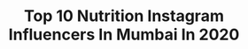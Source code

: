 ---
title: Top 10 Nutrition Instagram Influencers In Mumbai In 2020
description: >-
  Find top nutrition Instagram influencers in Mumbai in 2020. Most popular hashtags: #fitness #love #stayhome #fitspo.
platform: Instagram
profiles:
  - username: "jasmine_simplyperfect"
    fullname: >-
      Renuka Pahade
    location: "India"
    followers: 194729
    engagement: 665
    commentsToLikes: 0.024452
    avatar: "https://scontent-lhr8-1.cdninstagram.com/v/t51.2885-19/s320x320/91259015_2922272934666017_3285807413466234880_n.jpg?_nc_ht=scontent-lhr8-1.cdninstagram.com&_nc_ohc=OmxFUZlDWWYAX-Wm3lQ&oh=ff2e57921618b88ed9098c625a003737&oe=5EBC79AA"
    verified: false
    hashtags: "#happiness, #goals, #fitgirls, #health"
  - username: "karan_h_02"
    fullname: >-
      Karan Hegiste
    location: "India"
    followers: 2635
    engagement: 4031
    commentsToLikes: 0.057743
    avatar: "https://scontent-ams4-1.cdninstagram.com/v/t51.2885-19/s320x320/73316274_811271985994127_7932940162059730944_n.jpg?_nc_ht=scontent-ams4-1.cdninstagram.com&_nc_ohc=4r7HsnaIRhYAX-EqCCT&oh=8c928d8280c87a766678123718f8cffc&oe=5EBB18D9"
    verified: false
    hashtags: "#newyear2019, #seashore, #zaramen, #runfast"
  - username: "world.awaits.her"
    fullname: >-
      Ankita J
    location: "India"
    followers: 24960
    engagement: 443
    commentsToLikes: 0.042064
    avatar: "https://scontent-ams4-1.cdninstagram.com/v/t51.2885-19/s320x320/54446986_813450132351307_2364848163279339520_n.jpg?_nc_ht=scontent-ams4-1.cdninstagram.com&_nc_ohc=AY_ElpTmVeEAX9-W6XY&oh=6bd296084f0cca606f71541a08c3643b&oe=5EBB634A"
    verified: false
    hashtags: "#jaipurdiaries, #youtube, #firstvideo, #mumbaidiaries"
  - username: "subhasis17"
    fullname: >-
      Subhasish Bose
    location: "India"
    followers: 47179
    engagement: 358
    commentsToLikes: 0.004299
    avatar: "https://scontent-lhr8-1.cdninstagram.com/v/t51.2885-19/s320x320/66612669_483092775785662_1965795317219590144_n.jpg?_nc_ht=scontent-lhr8-1.cdninstagram.com&_nc_ohc=gAe3z-n_4xIAX8OE_nK&oh=4333996f4f86026ebf52c4f05ac95109&oe=5EBC1747"
    verified: true
    hashtags: "#fridayfeeling, #sport, #eatinghabits, #brothers"
  - username: "parth.fitness.lifestyle"
    fullname: >-
      Parth Budhiraja
    location: "India"
    followers: 15455
    engagement: 815
    commentsToLikes: 0.010362
    avatar: "https://scontent-ams4-1.cdninstagram.com/v/t51.2885-19/s320x320/65678994_697364707393834_8907423612516958208_n.jpg?_nc_ht=scontent-ams4-1.cdninstagram.com&_nc_ohc=cty3HgzeegwAX-G0u0L&oh=cfe236515c7eceacc2d6a70f9312422d&oe=5EBC2730"
    verified: false
    hashtags: "#diettips, #recipes, #pump, #traveldiaries"
  - username: "pinkpeppercorn_sonal"
    fullname: >-
      Sonal Agrawal
    location: "India"
    followers: 111041
    engagement: 137
    commentsToLikes: 0.037494
    avatar: "https://scontent-ams4-1.cdninstagram.com/v/t51.2885-19/s320x320/90350341_3248792135155364_2614885220628824064_n.jpg?_nc_ht=scontent-ams4-1.cdninstagram.com&_nc_ohc=rx2_tr8WV80AX_W0ZQS&oh=eabf383a43ad89e44c5ee81b4ea94f7a&oe=5EB3919E"
    verified: true
    hashtags: "#gentlemonster, #petsofinstagram, #stayhome, #lonelyplanetindia"
  - username: "sahilaroras_universe"
    fullname: >-
      Sahil Radhakrishan Arora
    location: "India"
    followers: 9854
    engagement: 392
    commentsToLikes: 0.026851
    avatar: "https://scontent-lhr8-1.cdninstagram.com/v/t51.2885-19/s320x320/90877472_828889074282492_7978482616582012928_n.jpg?_nc_ht=scontent-lhr8-1.cdninstagram.com&_nc_ohc=fS4pxBAGlRcAX94QVyW&oh=fac46884e1d3211b1140ff0e73237c1a&oe=5EBC0F71"
    verified: false
    hashtags: "#indialeadingmalepageant, #envywear, #bestoftheday, #beautiful"
  - username: "sandeepsawale"
    fullname: >-
      Sandeep Sawale
    location: "India"
    followers: 3024
    engagement: 1155
    commentsToLikes: 0.027774
    avatar: "https://scontent-ams4-1.cdninstagram.com/v/t51.2885-19/s320x320/83226605_178411956766412_8107466677823733760_n.jpg?_nc_ht=scontent-ams4-1.cdninstagram.com&_nc_ohc=mNfCc86q0kEAX9fsz_m&oh=4914fc6e63a13ade2d7f47df9a142f79&oe=5EB22561"
    verified: false
    hashtags: "#strength, #model, #love, #nopainnogain"
  - username: "kaizzadcapadia"
    fullname: >-
      Kaizzad Capadia
    location: "India"
    followers: 43457
    engagement: 568
    commentsToLikes: 0.026819
    avatar: "https://scontent-lhr8-1.cdninstagram.com/v/t51.2885-19/s320x320/50850096_423038548434398_263196270208745472_n.jpg?_nc_ht=scontent-lhr8-1.cdninstagram.com&_nc_ohc=rOquzA2zGrYAX9JApog&oh=4bfda662e49a72fc0a0ef28482ae3c6e&oe=5EB8DF61"
    verified: true
    hashtags: "#themoreyouknow, #school, #weshallprevail, #dignity"
  - username: "rohanhingorani"
    fullname: >-
      rohan 👑
    location: "India"
    followers: 266700
    engagement: 598
    commentsToLikes: 0.003003
    avatar: "https://scontent-ams4-1.cdninstagram.com/v/t51.2885-19/s320x320/64466027_460632164724169_3964022761419964416_n.jpg?_nc_ht=scontent-ams4-1.cdninstagram.com&_nc_ohc=55gbptf6lWIAX9ldtAH&oh=a5915074fd432d34d63abb60288e1e49&oe=5EB29826"
    verified: true
    hashtags: "#fresh, #swarovski, #evoque, #design"
---